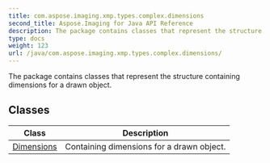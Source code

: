 ```yaml
---
title: com.aspose.imaging.xmp.types.complex.dimensions
second_title: Aspose.Imaging for Java API Reference
description: The package contains classes that represent the structure containing dimensions for a drawn object.
type: docs
weight: 123
url: /java/com.aspose.imaging.xmp.types.complex.dimensions/
---
```


The package contains classes that represent the structure containing dimensions for a drawn object.


## Classes

| Class | Description |
| --- | --- |
| [Dimensions](../com.aspose.imaging.xmp.types.complex.dimensions/dimensions) | Containing dimensions for a drawn object. |

